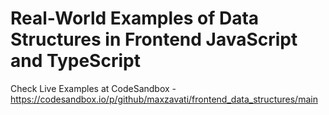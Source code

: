 # Real-World Examples of Data Structures in Frontend JavaScript and TypeScript

Check Live Examples at CodeSandbox - https://codesandbox.io/p/github/maxzavati/frontend_data_structures/main
